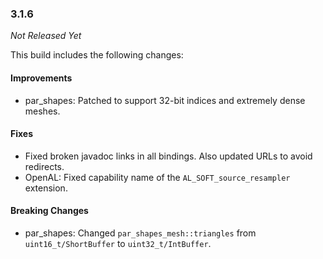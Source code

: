 ### 3.1.6

_Not Released Yet_

This build includes the following changes:

#### Improvements

- par_shapes: Patched to support 32-bit indices and extremely dense meshes. 

#### Fixes

- Fixed broken javadoc links in all bindings. Also updated URLs to avoid redirects.
- OpenAL: Fixed capability name of the `AL_SOFT_source_resampler` extension.

#### Breaking Changes

- par_shapes: Changed `par_shapes_mesh::triangles` from `uint16_t/ShortBuffer` to `uint32_t/IntBuffer`. 